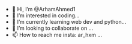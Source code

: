 - 👋 Hi, I’m @ArhamAhmed1
- 👀 I’m interested in coding...
- 🌱 I’m currently learning web dev and python...
- 💞️ I’m looking to collaborate on ...
- 📫 How to reach me insta: ar_hxm ...

<!---
ArhamAhmed1/ArhamAhmed1 is a ✨ special ✨ repository because its `README.md` (this file) appears on your GitHub profile.
You can click the Preview link to take a look at your changes.
--->
